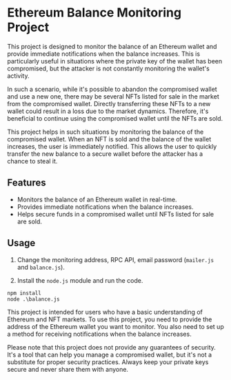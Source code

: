 # Ethereum Balance Monitoring Project

This project is designed to monitor the balance of an Ethereum wallet and provide immediate notifications when the balance increases. This is particularly useful in situations where the private key of the wallet has been compromised, but the attacker is not constantly monitoring the wallet's activity.

In such a scenario, while it's possible to abandon the compromised wallet and use a new one, there may be several NFTs listed for sale in the market from the compromised wallet. Directly transferring these NFTs to a new wallet could result in a loss due to the market dynamics. Therefore, it's beneficial to continue using the compromised wallet until the NFTs are sold.

This project helps in such situations by monitoring the balance of the compromised wallet. When an NFT is sold and the balance of the wallet increases, the user is immediately notified. This allows the user to quickly transfer the new balance to a secure wallet before the attacker has a chance to steal it.

## Features

- Monitors the balance of an Ethereum wallet in real-time.
- Provides immediate notifications when the balance increases.
- Helps secure funds in a compromised wallet until NFTs listed for sale are sold.

## Usage

1. Change the monitoring address, RPC API, email password (`mailer.js` and `balance.js`).

2. Install the `node.js` module and run the code.

```shell
npm install
node .\balance.js
```

This project is intended for users who have a basic understanding of Ethereum and NFT markets. To use this project, you need to provide the address of the Ethereum wallet you want to monitor. You also need to set up a method for receiving notifications when the balance increases.

Please note that this project does not provide any guarantees of security. It's a tool that can help you manage a compromised wallet, but it's not a substitute for proper security practices. Always keep your private keys secure and never share them with anyone.